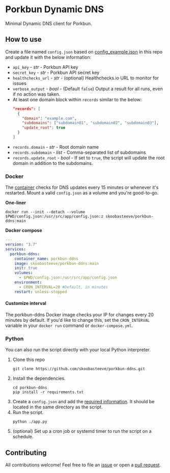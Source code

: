 # Porkbun Dynamic DNS

Minimal Dynamic DNS client for Porkbun.

## How to use

Create a file named `config.json` based on [config_example.json](config_example.json) in this repo and update it with the below information:
- `api_key` - *str* - Porkbun API key
- `secret_key` - *str* - Porkbun API secret key
- `healthchecks_url` - *str* - (optional) Healthchecks.io URL to monitor for issues
- `verbose_output` - *bool* - (Default `false`) Output a result for all runs, even if no action was taken.
- At least one domain block within `records` similar to the below:
  ``` json
  "records": [
    {
      "domain": "example.com",
      "subdomains": ["subdomain01", "subdomain02", "subdomain03"],
      "update_root": true
    }
  ]
  ```
- `records.domain` - *str* - Root domain name
- `records.subdomain` - *list* - Comma-separated list of subdomains
- `records.update_root` - *bool* - If set to `true`, the script will update the root domain in addition to the subdomains.


### Docker

The [container](https://hub.docker.com/r/skoobasteeve/porkbun-ddns) checks for DNS updates every 15 minutes or whenever it's restarted. Mount a valid `config.json` as a volume and you're good-to-go.

**One-liner**
``` shell
docker run --init --detach --volume $PWD/config.json:/usr/src/app/config.json:z skoobasteeve/porkbun-ddns:main
```

**Docker compose**
``` yaml
---
version: "3.7"
services:
  porkbun-ddns:
    container_name: porkbun-ddns
    image: skoobasteeve/porkbun-ddns:main
    init: true
    volumes:
      - $PWD/config.json:/usr/src/app/config.json
    environment:
      - CRON_INTERVAL=20 #Default, in minutes
    restart: unless-stopped
```

#### Customize interval

The porkbun-ddns Docker image checks your IP for changes every 20 minutes by default. If you'd like to change this, set the `CRON_INTERVAL` variable in your `docker run` command or `docker-compose.yml`.

### Python

You can also run the script directly with your local Python interpreter.

1. Clone this repo
   ```shell
   git clone https://github.com/skoobasteeve/porkbun-ddns.git
   ```
2. Install the dependencies.
   ``` shell
   cd porkbun-ddns
   pip install -r requirements.txt
   ```
3. Create a `config.json` and add the [required information](#how-to-use). It should be located in the same directory as the script.
4. Run the script.
   ``` shell
   python ./app.py
   ```
5. (optional) Set up a cron job or systemd timer to run the script on a schedule.


## Contributing

All contributions welcome! Feel free to file an [issue](https://github.com/skoobasteeve/porkbun-ddns/issues) or open a [pull request](https://github.com/skoobasteeve/porkbun-ddns/pulls). 